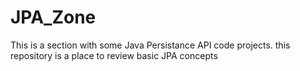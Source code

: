 # JPA_Zone
This is a section with some Java Persistance API code projects.
this repository is a place to review basic JPA concepts
